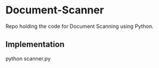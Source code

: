 # Document-Scanner
Repo holding the code for Document Scanning using Python.
 
## Implementation 
python scanner.py 
